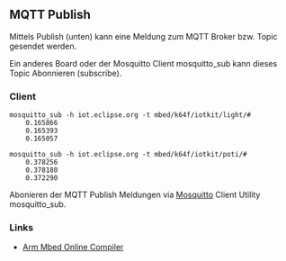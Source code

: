 ## MQTT Publish

Mittels Publish (unten) kann eine Meldung zum MQTT Broker bzw. Topic gesendet werden.

Ein anderes Board oder der Mosquitto Client mosquitto_sub kann dieses Topic Abonnieren (subscribe).

### Client

	mosquitto_sub -h iot.eclipse.org -t mbed/k64f/iotkit/light/#
		0.165866
		0.165393
		0.165057
	
	mosquitto_sub -h iot.eclipse.org -t mbed/k64f/iotkit/poti/#
		0.378256
		0.378180
		0.372290

Abonieren der MQTT Publish Meldungen via [Mosquitto](https://projects.eclipse.org/projects/technology.mosquitto) Client Utility mosquitto_sub.

### Links

*  [Arm Mbed Online Compiler](https://os.mbed.com/teams/Disco-L475VG-IOT/code/Disco_MQTTPublish/)
